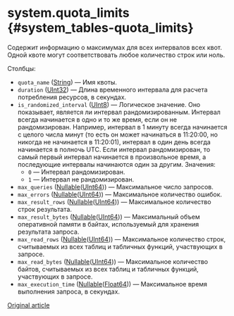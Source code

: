 # system.quota_limits {#system_tables-quota_limits}

Содержит информацию о максимумах для всех интервалов всех квот. Одной квоте могут соответствовать любое количество строк или ноль.

Столбцы:

-   `quota_name` ([String](../sql-reference/data-types/string.md)) — Имя квоты.
-   `duration` ([UInt32](../sql-reference/data-types/int-uint.md)) — Длина временного интервала для расчета потребления ресурсов, в секундах. 
-   `is_randomized_interval` ([UInt8](../sql-reference/data-types/int-uint.md#uint-ranges)) — Логическое значение. Оно показывает, является ли интервал рандомизированным. Интервал всегда начинается в одно и то же время, если он не рандомизирован. Например, интервал в 1 минуту всегда начинается с целого числа минут (то есть он может начинаться в 11:20:00, но никогда не начинается в 11:20:01), интервал в один день всегда начинается в полночь UTC. Если интервал рандомизирован, то самый первый интервал начинается в произвольное время, а последующие интервалы начинаются один за другим. Значения:
    -   `0` — Интервал рандомизирован.
    -   `1` — Интервал не рандомизирован.
-   `max_queries` ([Nullable](../sql-reference/data-types/nullable.md)([UInt64](../sql-reference/data-types/int-uint.md))) — Максимальное число запросов.
-   `max_errors` ([Nullable](../sql-reference/data-types/nullable.md)([UInt64](../sql-reference/data-types/int-uint.md))) — Максимальное количество ошибок.
-   `max_result_rows` ([Nullable](../sql-reference/data-types/nullable.md)([UInt64](../sql-reference/data-types/int-uint.md))) — Максимальное количество строк результата.
-   `max_result_bytes` ([Nullable](../sql-reference/data-types/nullable.md)([UInt64](../sql-reference/data-types/int-uint.md))) — Максимальный объем оперативной памяти в байтах, используемый для хранения результата запроса.
-   `max_read_rows` ([Nullable](../sql-reference/data-types/nullable.md)([UInt64](../sql-reference/data-types/int-uint.md))) — Максимальное количество строк, считываемых из всех таблиц и табличных функций, участвующих в запросе.
-   `max_read_bytes` ([Nullable](../sql-reference/data-types/nullable.md)([UInt64](../sql-reference/data-types/int-uint.md))) — Максимальное количество байтов, считываемых из всех таблиц и табличных функций, участвующих в запросе.
-   `max_execution_time` ([Nullable](../sql-reference/data-types/nullable.md)([Float64](../sql-reference/data-types/float.md))) — Максимальное время выполнения запроса, в секундах.

[Original article](https://clickhouse.tech/docs/ru/operations/system_tables/quota_limits) <!--hide-->
